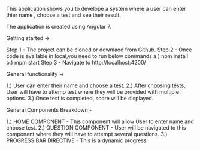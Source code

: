 This application shows you to develope a system where a user can enter thier name , choose a test and see their result.

The application is created using Angular 7.


Getting started ->
  
  Step 1 - The project can be cloned or downlaod from Github. 
  Step 2 - Once code is available in local,you need to run below commands           a.) npm install
            b.) mpm start 
  Step 3 - Navigate to http://localhost:4200/          



General functionality ->

1.) User can enter their name and choose a test.
2.) After choosing tests, User will have to attemp test where they will be provided with multiple options.
3.) Once test is completed, score will be displayed.


General Components Breakdown - 

1.) HOME COMPONENT - This component will allow User to enter name and choose test.
2.) QUESTION COMPONENT - User will be navigated to this component where they will have to attempt several questions. 
3.) PROGRESS BAR DIRECTIVE - This is a dynamic progress

  
 

